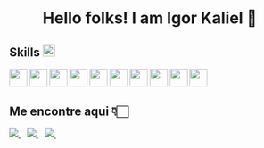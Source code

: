 <h1 align='center'> Hello folks! I am Igor Kaliel 👋</h1>


## Skills <img src = "https://media2.giphy.com/media/QssGEmpkyEOhBCb7e1/giphy.gif?cid=ecf05e47a0n3gi1bfqntqmob8g9aid1oyj2wr3ds3mg700bl&rid=giphy.gif" width = 22>

<a> <img width=32 src ='https://raw.githubusercontent.com/rahulbanerjee26/githubAboutMeGenerator/main/icons/html.svg'></a>
<a> <img width=32 src ='https://raw.githubusercontent.com/rahulbanerjee26/githubAboutMeGenerator/main/icons/css.svg'></a>
<a> <img width=32 src ='https://raw.githubusercontent.com/rahulbanerjee26/githubAboutMeGenerator/main/icons/reactjs.svg'></a>
<a> <img width=32 src ='https://raw.githubusercontent.com/rahulbanerjee26/githubAboutMeGenerator/main/icons/reactnative.svg'></a>
<a><img width=32 src ='https://raw.githubusercontent.com/rahulbanerjee26/githubAboutMeGenerator/main/icons/javascript.svg'></a>
<a><img width=32 src ='https://raw.githubusercontent.com/rahulbanerjee26/githubAboutMeGenerator/main/icons/typescript.svg'></a>
<a> <img width=32 src ='https://raw.githubusercontent.com/rahulbanerjee26/githubAboutMeGenerator/main/icons/nodejs.svg'></a>
<a> <img width=32 src ='https://raw.githubusercontent.com/rahulbanerjee26/githubAboutMeGenerator/main/icons/docker.svg'></a>
<a><img width=32 src ='https://raw.githubusercontent.com/rahulbanerjee26/githubAboutMeGenerator/main/icons/git.svg'></a>
<a><img width=32 src ='https://raw.githubusercontent.com/rahulbanerjee26/githubAboutMeGenerator/main/icons/figma.svg'></a>


## Me encontre aqui 👇🏻
<a href="https://www.linkedin.com/in/igor-kaliel/" target="_blank">
    <img src="https://img.shields.io/badge/linkedin-%230077B5.svg?&style=for-the-badge&logo=linkedin&logoColor=white" />
  </a>&nbsp;&nbsp;
 <a href="https://www.instagram.com/igorkaliel/" target="_blank">
    <img src="https://img.shields.io/badge/instagram-%23E4405F.svg?&style=for-the-badge&logo=instagram&logoColor=white" />        
  </a>&nbsp;&nbsp;
 <a href="mailto:igorkaliel@gmail.com">
    <img src="https://img.shields.io/badge/Gmail-D14836?style=for-the-badge&logo=gmail&logoColor=white" />        
  </a>&nbsp;&nbsp;

